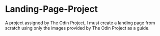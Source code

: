 # Landing-Page-Project
A project assigned by The Odin Project, I must create a landing page from scratch using only the images provided by The Odin Project as a guide.
